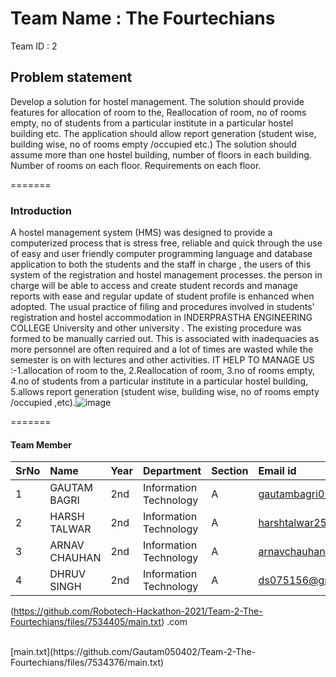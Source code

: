 # Team Name : The Fourtechians
Team ID : 2

## Problem statement
Develop a solution for hostel management. The solution should provide features for
allocation of room to the, Reallocation of room, no of rooms empty, no of students from a
particular institute in a particular hostel building etc. The application should allow report
generation (student wise, building wise, no of rooms empty /occupied etc.) The solution
should assume more than one hostel building, number of floors in each building. Number
of rooms on each floor. Requirements on each floor.

=======

### Introduction 
A hostel management system (HMS) was designed to provide a computerized process that is stress free, reliable and quick through the use of easy and user friendly  computer programming language and database application to both the students and the staff in charge , the users of this system of the registration and hostel management processes. the person in charge will be able to access and create student records and manage reports with ease and regular update of student profile is enhanced when adopted. The usual practice of filing and procedures involved in students' registration and hostel accommodation in INDERPRASTHA ENGINEERING COLLEGE University and other university . The existing procedure was formed to be manually carried out. This is associated with inadequacies as more personnel are often required and a lot of times are wasted while the semester is on with lectures and other activities.
IT HELP TO MANAGE US :-1.allocation of room to the, 
                                      2.Reallocation of room, 
                                      3.no of rooms empty, 
                                      4.no of students from a particular institute in a particular hostel building,
                                      5.allows report generation (student wise, building wise, no of rooms empty /occupied ,etc).![image](https://user-images.githubusercontent.com/93198746/141692763-accd1b7c-b4fe-4132-9296-dc1d23c2881a.png)

=======

#### Team Member

SrNo | Name | Year | Department| Section | Email id
:--|:--|:--|:--|:--|:--|
1 | GAUTAM BAGRI | 2nd |  Information Technology | A | gautambagri05@gmail.com
2 | HARSH TALWAR | 2nd | Information Technology | A | harshtalwar25@gmail.com
3 | ARNAV CHAUHAN | 2nd |  Information Technology | A | arnavchauhan1@gmail.com
4 | DHRUV SINGH| 2nd |  Information Technology | A | ds075156@gmail.com

(https://github.com/Robotech-Hackathon-2021/Team-2-The-Fourtechians/files/7534405/main.txt)
.com

<br>
[main.txt](https://github.com/Gautam050402/Team-2-The-Fourtechians/files/7534376/main.txt)
